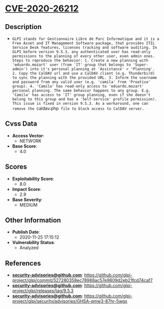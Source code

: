 
# [CVE-2020-26212](https://github.com/glpi-project/glpi/commit/527280358ec78988ac57e9809d2eb21fcd74caf7)

## Description

- `GLPI stands for Gestionnaire Libre de Parc Informatique and it is a Free Asset and IT Management Software package, that provides ITIL Service Desk features, licenses tracking and software auditing. In GLPI before version 9.5.3, any authenticated user has read-only permissions to the planning of every other user, even admin ones. Steps to reproduce the behavior: 1. Create a new planning with 'eduardo.mozart' user (from 'IT' group that belongs to 'Super-admin') into it's personal planning at 'Assistance' > 'Planning'. 2. Copy the CalDAV url and use a CalDAV client (e.g. Thunderbird) to sync the planning with the provided URL. 3. Inform the username and password from any valid user (e.g. 'camila' from 'Proativa' group). 4. 'Camila' has read-only access to 'eduardo.mozart' personal planning. The same behavior happens to any group. E.g. 'Camila' has access to 'IT' group planning, even if she doesn't belong to this group and has a 'Self-service' profile permission). This issue is fixed in version 9.5.3. As a workaround, one can remove the `caldav.php` file to block access to CalDAV server.`

## Cvss Data

- **Access Vector**:
  - NETWORK
- **Base Score**:
  - 4.0

## Scores

- **Exploitability Score**:
  - 8.0
- **Impact Score**:
  - 2.9
- **Base Severity**:
  - MEDIUM

## Other Information

- **Publish Date**:
  - 2020-11-25 17:15:12
- **Vulnerability Status**:
  - Analyzed

## References

- **security-advisories@github.com**: https://github.com/glpi-project/glpi/commit/527280358ec78988ac57e9809d2eb21fcd74caf7
- **security-advisories@github.com**: https://github.com/glpi-project/glpi/releases/tag/9.5.3
- **security-advisories@github.com**: https://github.com/glpi-project/glpi/security/advisories/GHSA-qmw3-87hr-5wgx
